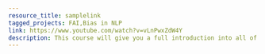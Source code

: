 ```yaml
---
resource_title: samplelink
tagged_projects: FAI,Bias in NLP
link: https://www.youtube.com/watch?v=vLnPwxZdW4Y
description: This course will give you a full introduction into all of the core concepts in C++. Follow along with the videos and you'll be a C++ programmer in no time!
---
```

